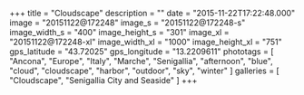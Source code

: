 +++
title = "Cloudscape"
description = ""
date = "2015-11-22T17:22:48.000"
image = "20151122@172248"
image_s = "20151122@172248-s"
image_width_s = "400"
image_height_s = "301"
image_xl = "20151122@172248-xl"
image_width_xl = "1000"
image_height_xl = "751"
gps_latitude = "43.72025"
gps_longitude = "13.2209611"
phototags = [ "Ancona", "Europe", "Italy", "Marche", "Senigallia", "afternoon", "blue", "cloud", "cloudscape", "harbor", "outdoor", "sky", "winter" ]
galleries = [ "Cloudscape", "Senigallia City and Seaside" ]
+++
